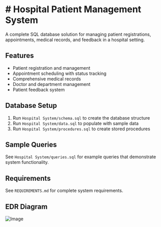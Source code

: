 # # Hospital Patient Management System

A complete SQL database solution for managing patient registrations, appointments, medical records, and feedback in a hospital setting.

## Features

- Patient registration and management
- Appointment scheduling with status tracking
- Comprehensive medical records
- Doctor and department management
- Patient feedback system

## Database Setup

1. Run `Hospital System/schema.sql` to create the database structure
2. Run `Hospital System/data.sql` to populate with sample data
3. Run `Hospital System/procedures.sql` to create stored procedures

## Sample Queries

See `Hospital System/queries.sql` for example queries that demonstrate system functionality.

## Requirements

See `REQUIREMENTS.md` for complete system requirements.

## EDR Diagram
![Image](https://github.com/user-attachments/assets/5e2dd9e0-8d85-4ae3-8730-7eae10af9439)

